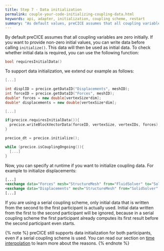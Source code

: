```yaml
---
title: Step 7 - Data initialization
permalink: couple-your-code-initializing-coupling-data.html
keywords: api, adapter, initialization, coupling scheme, restart
summary: "As default values, preCICE assumes that all coupling variables are zero initially. For fluid-structure interaction, for example, this means that the structure is in its reference state. Sometimes, you want to change this behavior – for instance, you may want to restart your simulation."
---
```


By default preCICE assumes that all coupling variables are zero initially. If you want to provide non-zero initial values, you can write data before calling `initialize()`. This data will then be used as initial data. To check whether initial data is required, you can use the following function:

```cpp
bool requiresInitialData()
```

To support data initialization, we extend our example as follows:

```cpp
[...]

int displID = precice.getDataID("Displacements", meshID);
int forceID = precice.getDataID("Forces", meshID);
double* forces = new double[vertexSize*dim];
double* displacements = new double[vertexSize*dim];

[...]

if(precice.requiresInitialData()){
  precice.writeBlockVectorData(forceID, vertexSize, vertexIDs, forces);
}

precice_dt = precice.initialize();

while (precice.isCouplingOngoing()){
  [...]
}
```

Now, you can specify at runtime if you want to initialize coupling data. For example to initialize displacements:

```xml
[...]
<exchange data="Forces" mesh="StructureMesh" from="FluidSolver" to="SolidSolver" />
<exchange data="Displacements" mesh="StructureMesh" from="SolidSolver" to="FluidSolver" initialize="yes"/>
[...]
```

If you are using a serial coupling scheme, only initial data that is written from the second to the first participant is actually used. Initial data written from the first to the second participant will be ignored, because in a serial coupling scheme the first participant already computes its first result before the second participant even starts.

{% note %}
preCICE still supports data initialization for both participants, even if a serial coupling scheme is used. You can read our section on [time interpolation](couple-your-code-waveform) to learn more about the reasons.
{% endnote %}

